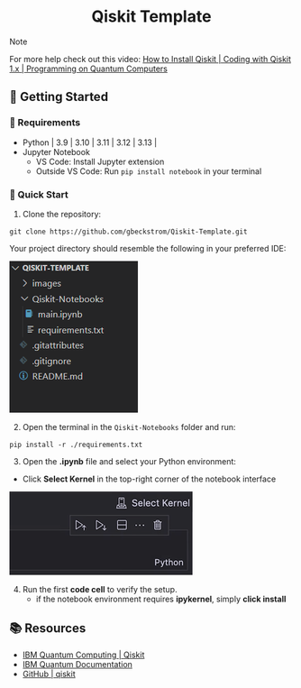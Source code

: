 <h1 align="center">Qiskit Template</h1>

> [!NOTE]
> For more help check out this video: [How to Install Qiskit | Coding with Qiskit 1.x | Programming on Quantum Computers](https://youtu.be/dZWz4Gs_BuI?si=m1JOLvMsmwZMCxka)

##  🌱 Getting Started

### 🧰 Requirements
- Python | 3.9 | 3.10 | 3.11 | 3.12 | 3.13 |
- Jupyter Notebook
  - VS Code: Install Jupyter extension
  - Outside VS Code: Run ```pip install notebook``` in your terminal

### 🚀 Quick Start
1. Clone the repository:
```
git clone https://github.com/gbeckstrom/Qiskit-Template.git
```
Your project directory should resemble the following in your preferred IDE:

![qiskit-temp_01](images/qiskit-temp_01.png)

2. Open the terminal in the ``Qiskit-Notebooks`` folder and run:
```
pip install -r ./requirements.txt
```

3. Open the **.ipynb** file and select your Python environment:
- Click **Select Kernel** in the top-right corner of the notebook interface

![qiskit-temp_02](images/qiskit-temp_02.png)

4. Run the first **code cell** to verify the setup.
   - if the notebook environment requires **ipykernel**, simply **click install** 


## 📚 Resources
- [IBM Quantum Computing | Qiskit](https://www.ibm.com/quantum/qiskit)
- [IBM Quantum Documentation](https://quantum.cloud.ibm.com/docs/en)
- [GitHub | qiskit](https://github.com/Qiskit/qiskit)
